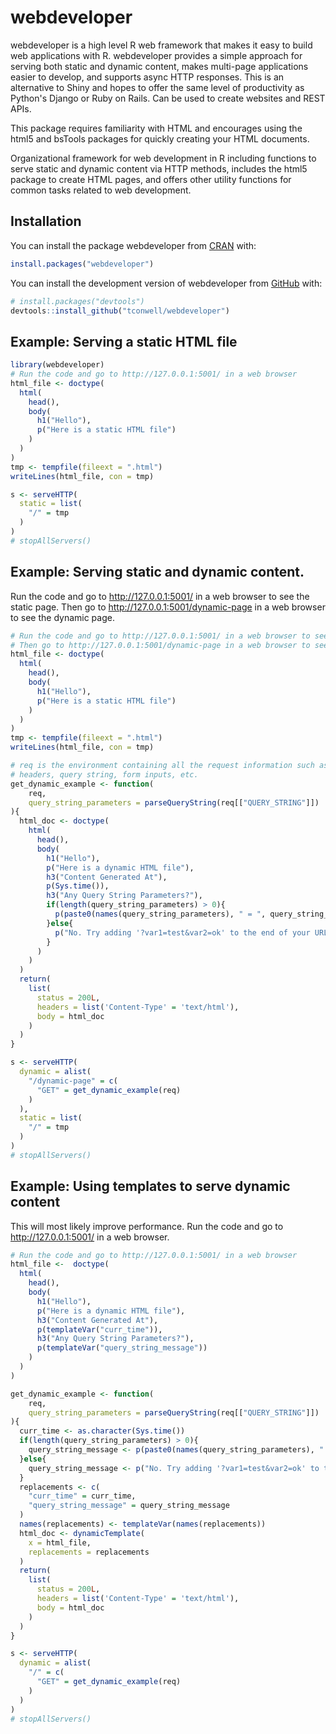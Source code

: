
# webdeveloper

<!-- badges: start -->
<!-- badges: end -->

webdeveloper is a high level R web framework that makes it easy to build web 
applications with R. webdeveloper provides a simple approach for serving both 
static and dynamic content, makes multi-page applications easier to develop, 
and supports async HTTP responses. This is an alternative to Shiny and hopes to 
offer the same level of productivity as Python's Django or Ruby on Rails. Can be 
used to create websites and REST APIs.

This package requires familiarity with HTML and encourages using the html5 and 
bsTools packages for quickly creating your HTML documents. 

Organizational framework for web development in R including functions to  
serve static and dynamic content via HTTP methods, includes the html5 package to
create HTML pages, and offers other utility functions for common tasks related 
to web development.

## Installation

You can install the package webdeveloper from [CRAN](https://cran.r-project.org/) with:

``` r
install.packages("webdeveloper")
```

You can install the development version of webdeveloper from [GitHub](https://github.com/) with:

``` r
# install.packages("devtools")
devtools::install_github("tconwell/webdeveloper")
```

## Example: Serving a static HTML file

``` r
library(webdeveloper)
# Run the code and go to http://127.0.0.1:5001/ in a web browser
html_file <- doctype(
  html(
    head(),
    body(
      h1("Hello"),
      p("Here is a static HTML file")
    )
  )
)
tmp <- tempfile(fileext = ".html")
writeLines(html_file, con = tmp)

s <- serveHTTP(
  static = list(
    "/" = tmp
  )
)
# stopAllServers()
```

## Example: Serving static and dynamic content. 
Run the code and go to http://127.0.0.1:5001/ in a web browser to see the static page.
Then go to http://127.0.0.1:5001/dynamic-page in a web browser to see the dynamic page.
``` r
# Run the code and go to http://127.0.0.1:5001/ in a web browser to see the static page
# Then go to http://127.0.0.1:5001/dynamic-page in a web browser to see the dynamic page
html_file <- doctype(
  html(
    head(),
    body(
      h1("Hello"),
      p("Here is a static HTML file")
    )
  )
)
tmp <- tempfile(fileext = ".html")
writeLines(html_file, con = tmp)

# req is the environment containing all the request information such as 
# headers, query string, form inputs, etc. 
get_dynamic_example <- function(
    req, 
    query_string_parameters = parseQueryString(req[["QUERY_STRING"]])
){
  html_doc <- doctype(
    html(
      head(),
      body(
        h1("Hello"),
        p("Here is a dynamic HTML file"),
        h3("Content Generated At"),
        p(Sys.time()),
        h3("Any Query String Parameters?"),
        if(length(query_string_parameters) > 0){
          p(paste0(names(query_string_parameters), " = ", query_string_parameters))
        }else{
          p("No. Try adding '?var1=test&var2=ok' to the end of your URL in the browser")
        }
      )
    )
  )
  return(
    list(
      status = 200L,
      headers = list('Content-Type' = 'text/html'),
      body = html_doc
    )
  )
}

s <- serveHTTP(
  dynamic = alist(
    "/dynamic-page" = c(
      "GET" = get_dynamic_example(req)
    )
  ),
  static = list(
    "/" = tmp
  )
)
# stopAllServers()
```

## Example: Using templates to serve dynamic content
This will most likely improve performance.
Run the code and go to http://127.0.0.1:5001/ in a web browser.
``` r
# Run the code and go to http://127.0.0.1:5001/ in a web browser
html_file <-  doctype(
  html(
    head(),
    body(
      h1("Hello"),
      p("Here is a dynamic HTML file"),
      h3("Content Generated At"),
      p(templateVar("curr_time")),
      h3("Any Query String Parameters?"),
      p(templateVar("query_string_message"))
    )
  )
)

get_dynamic_example <- function(
    req, 
    query_string_parameters = parseQueryString(req[["QUERY_STRING"]])
){
  curr_time <- as.character(Sys.time())
  if(length(query_string_parameters) > 0){
    query_string_message <- p(paste0(names(query_string_parameters), " = ", query_string_parameters))
  }else{
    query_string_message <- p("No. Try adding '?var1=test&var2=ok' to the end of your URL in the browser")
  }
  replacements <- c(
    "curr_time" = curr_time,
    "query_string_message" = query_string_message
  )
  names(replacements) <- templateVar(names(replacements))
  html_doc <- dynamicTemplate(
    x = html_file,
    replacements = replacements
  )
  return(
    list(
      status = 200L,
      headers = list('Content-Type' = 'text/html'),
      body = html_doc
    )
  )
}

s <- serveHTTP(
  dynamic = alist(
    "/" = c(
      "GET" = get_dynamic_example(req)
    )
  )
)
# stopAllServers()
```

